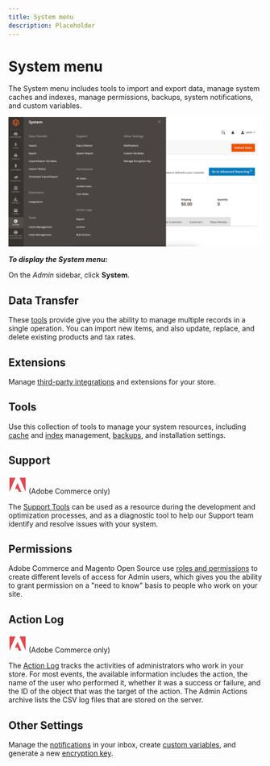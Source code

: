 ```yaml
---
title: System menu
description: Placeholder
---
```

# System menu

The System menu includes tools to import and export data, manage system caches and indexes, manage permissions, backups, system notifications, and custom variables.

![System menu](./assets/system-menu.png)<!-- zoom -->

**_To display the System menu:_**

On the _Admin_ sidebar, click **System**.

## Data Transfer

These [tools](data-transfer.md) provide give you the ability to manage multiple records in a single operation. You can import new items, and also update, replace, and delete existing products and tax rates.

## Extensions

Manage [third-party integrations](integrations.md) and extensions for your store.

## Tools

Use this collection of tools to manage your system resources, including [cache](cache-management.md) and [index](index-management.md) management, [backups](backups.md), and installation settings.

## Support

![Adobe Commerce](../assets/adobe-logo.svg) (Adobe Commerce only)

The [Support Tools](support.md) can be used as a resource during the development and optimization processes, and as a diagnostic tool to help our Support team identify and resolve issues with your system.

## Permissions

Adobe Commerce and Magento Open Source use [roles and permissions](permissions.md) to create different levels of access for Admin users, which gives you the ability to grant permission on a "need to know" basis to people who work on your site.

## Action Log

![Adobe Commerce](../assets/adobe-logo.svg) (Adobe Commerce only)

The [Action Log](action-log.md) tracks the activities of administrators who work in your store. For most events, the available information includes the action, the name of the user who performed it, whether it was a success or failure, and the ID of the object that was the target of the action. The Admin Actions archive lists the CSV log files that are stored on the server.

## Other Settings

Manage the [notifications](notifications.md) in your inbox, create [custom variables](variables-custom.md), and generate a new [encryption key](encryption-key.md).
